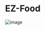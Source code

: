 # EZ-Food

![image](https://github.com/TharU0418/EZ-Food/assets/101709936/9a21911d-75bd-4f74-ac51-517fce5b1b53)
